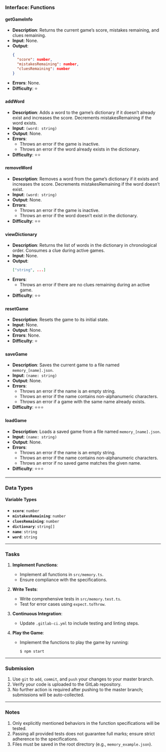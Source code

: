 ### Interface: Functions

#### getGameInfo
- **Description**: Returns the current game’s score, mistakes remaining, and clues remaining.
- **Input**: None.
- **Output**:
  ```json
  {
    "score": number,
    "mistakesRemaining": number,
    "cluesRemaining": number
  }
  ```
- **Errors**: None.
- **Difficulty**: ⭐

#### addWord
- **Description**: Adds a word to the game’s dictionary if it doesn’t already exist and increases the score. Decrements mistakesRemaining if the word exists.
- **Input**: `(word: string)`
- **Output**: None.
- **Errors**:
  - Throws an error if the game is inactive.
  - Throws an error if the word already exists in the dictionary.
- **Difficulty**: ⭐⭐

#### removeWord
- **Description**: Removes a word from the game’s dictionary if it exists and increases the score. Decrements mistakesRemaining if the word doesn’t exist.
- **Input**: `(word: string)`
- **Output**: None.
- **Errors**:
  - Throws an error if the game is inactive.
  - Throws an error if the word doesn’t exist in the dictionary.
- **Difficulty**: ⭐⭐

#### viewDictionary
- **Description**: Returns the list of words in the dictionary in chronological order. Consumes a clue during active games.
- **Input**: None.
- **Output**:
  ```json
  ["string", ...]
  ```
- **Errors**:
  - Throws an error if there are no clues remaining during an active game.
- **Difficulty**: ⭐⭐

#### resetGame
- **Description**: Resets the game to its initial state.
- **Input**: None.
- **Output**: None.
- **Errors**: None.
- **Difficulty**: ⭐

#### saveGame
- **Description**: Saves the current game to a file named `memory_[name].json`.
- **Input**: `(name: string)`
- **Output**: None.
- **Errors**:
  - Throws an error if the name is an empty string.
  - Throws an error if the name contains non-alphanumeric characters.
  - Throws an error if a game with the same name already exists.
- **Difficulty**: ⭐⭐⭐

#### loadGame
- **Description**: Loads a saved game from a file named `memory_[name].json`.
- **Input**: `(name: string)`
- **Output**: None.
- **Errors**:
  - Throws an error if the name is an empty string.
  - Throws an error if the name contains non-alphanumeric characters.
  - Throws an error if no saved game matches the given name.
- **Difficulty**: ⭐⭐⭐

---

### Data Types

#### Variable Types
- **`score`**: `number`
- **`mistakesRemaining`**: `number`
- **`cluesRemaining`**: `number`
- **`dictionary`**: `string[]`
- **`name`**: `string`
- **`word`**: `string`

---

### Tasks

1. **Implement Functions**:
   - Implement all functions in `src/memory.ts`.
   - Ensure compliance with the specifications.

2. **Write Tests**:
   - Write comprehensive tests in `src/memory.test.ts`.
   - Test for error cases using `expect.toThrow`.

3. **Continuous Integration**:
   - Update `.gitlab-ci.yml` to include testing and linting steps.

4. **Play the Game**:
   - Implement the functions to play the game by running:
     ```shell
     $ npm start
     ```

---

### Submission

1. Use `git` to `add`, `commit`, and `push` your changes to your master branch.
2. Verify your code is uploaded to the GitLab repository.
3. No further action is required after pushing to the master branch; submissions will be auto-collected.

---

### Notes

1. Only explicitly mentioned behaviors in the function specifications will be tested.
2. Passing all provided tests does not guarantee full marks; ensure strict adherence to the specifications.
3. Files must be saved in the root directory (e.g., `memory_example.json`).

